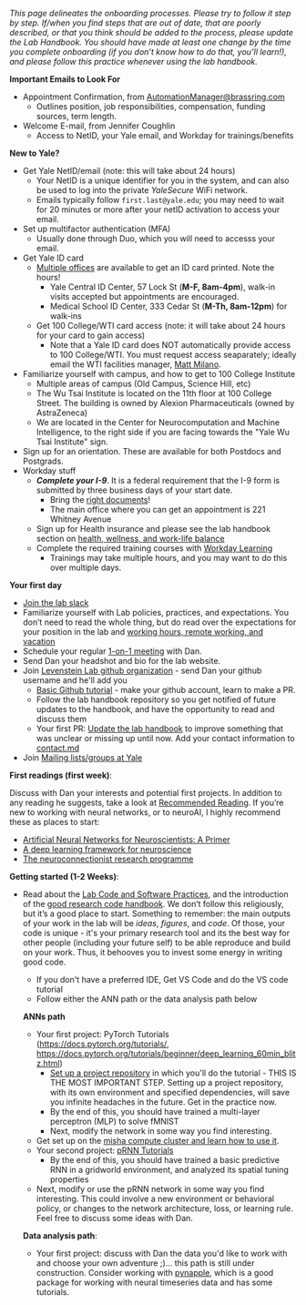 *This page delineates the onboarding processes. Please try to follow it step by step. If/when you find steps that are out of date, that are poorly described, or that you think should be added to the process, please update the Lab Handbook. You should have made at least one change by the time you complete onboarding (if you don’t know how to do that, you’ll learn!), and please follow this practice whenever using the lab handbook.*

**Important Emails to Look For**

- Appointment Confirmation, from AutomationManager@brassring.com
    - Outlines position, job responsibilities, compensation, funding sources, term length.
- Welcome E-mail, from Jennifer Coughlin
    - Access to NetID, your Yale email, and Workday for trainings/benefits

**New to Yale?**

- Get Yale NetID/email (note: this will take about 24 hours)
    - Your NetID is a unique identifier for you in the system, and can also be used to log into the private *YaleSecure* WiFi network.
    - Emails typically follow `first.last@yale.edu`; you may need to wait for 20 minutes or more after your netID activation to access your email.
- Set up multifactor authentication (MFA)
    - Usually done through Duo, which you will need to accesss your email.
- Get Yale ID card
    - [Multiple offices](https://idcenter.yale.edu/id-center-hours) are available to get an ID card printed. Note the hours!
        - Yale Central ID Center, 57 Lock St (**M-F, 8am-4pm**), walk-in visits accepted but appointments are encouraged.
        - Medical School ID Center, 333 Cedar St (**M-Th, 8am-12pm**) for walk-ins
    - Get 100 College/WTI card access (note: it will take about 24 hours for your card to gain access)
        - Note that a Yale ID card does NOT automatically provide access to 100 College/WTI. You must request access seaparately; ideally email the WTI facilities manager, [Matt Milano](mailto:matthew.milano@yale.edu).
- Familiarize yourself with campus, and how to get to 100 College Institute
    - Multiple areas of campus (Old Campus, Science Hill, etc)
    - The Wu Tsai Institute is located on the 11th floor at 100 College Street. The building is owned by Alexion Pharmaceuticals (owned by AstraZeneca)
    - We are located in the Center for Neurocomputation and Machine Intelligence, to the right side if you are facing towards the "Yale Wu Tsai Institute" sign.
- Sign up for an orientation. These are available for both Postdocs and Postgrads.
- Workday stuff
    - ***Complete your I-9***. It is a federal requirement that the I-9 form is submitted by three business days of your start date.
        - Bring the [right documents](https://your.yale.edu/working-at-yale/new-employee-information/important-actions-to-take/submitting-your-i-9-form)!
        - The main office where you can get an appointment is 221 Whitney Avenue 
    - Sign up for Health insurance and please see the lab handbook section on [health, wellness, and work-life balance](https://levensteinlab.github.io/Lab-Handbook/Policies/health_wellness/)
    - Complete the required training courses with [Workday Learning](https://www.myworkday.com/yale/learning/)
        - Trainings may take multiple hours, and you may want to do this over multiple days.


**Your first day**

- [Join the lab slack](https://join.slack.com/t/levensteinlab/shared_invite/zt-3coybbilg-4v5vsK2SFpaGU~NH5QD1lA)
- Familiarize yourself with Lab policies, practices, and expectations. You don’t need to read the whole thing, but do read over the expectations for your position in the lab and [working hours, remote working, and vacation](https://levensteinlab.github.io/Lab-Handbook/Policies/hours_remote_vacation/)
- Schedule your regular [1-on-1 meeting](https://levensteinlab.github.io/Lab-Handbook/Policies/meetings/) with Dan.
- Send Dan your headshot and bio for the lab website.
- Join [Levenstein Lab github organization](https://github.com/LevensteinLab) - send Dan your github username and he'll add you
    - [Basic Github tutorial](https://levensteinlab.github.io/Lab-Handbook/Resources/basic_github/) - make your github account, learn to make a PR.
    - Follow the lab handbook repository so you get notified of future updates to the handbook, and have the opportunity to read and discuss them
    - Your first PR: [Update the lab handbook](https://github.com/LevensteinLab/Lab-Handbook) to improve something that was unclear or missing up until now. Add your contact information to [contact.md](https://levensteinlab.github.io/Lab-Handbook/contact/)
- Join [Mailing lists/groups at Yale](https://levensteinlab.github.io/Lab-Handbook/Resources/mailing_lists/)

**First readings (first week)**:

Discuss with Dan your interests and potential first projects. In addition to any reading he suggests, take a look at [Recommended Reading](https://levensteinlab.github.io/Lab-Handbook/Resources/recommended_reading/). If you’re new to working with neural networks, or to neuroAI, I highly recommend these as places to start:

- [Artificial Neural Networks for Neuroscientists: A Primer](https://www.sciencedirect.com/science/article/pii/S0896627320307054)
- [A deep learning framework for neuroscience](https://www.nature.com/articles/s41593-019-0520-2) 
- [The neuroconnectionist research programme](https://www.nature.com/articles/s41583-023-00705-w) 

**Getting started (1-2 Weeks)**:

- Read about the [Lab Code and Software Practices](https://levensteinlab.github.io/Lab-Handbook/Policies/code_software/), and the introduction of the [good research code handbook](https://goodresearch.dev/index.html). We don’t follow this religiously, but it’s a good place to start. Something to remember: the main outputs of your work in the lab will be *ideas*, *figures*, and *code*. Of those, your code is unique - it's your primary research tool and its the best way for other people (including your future self) to be able reproduce and build on your work. Thus, it behooves you to invest some energy in writing good code. 
    - If you don't have a preferred IDE, Get VS Code and do the VS code tutorial
    - Follow either the ANN path or the data analysis path below
 
    **ANNs path**
    
    - Your first project: PyTorch Tutorials (https://docs.pytorch.org/tutorials/, https://docs.pytorch.org/tutorials/beginner/deep_learning_60min_blitz.html)
        - [Set up a project repository](https://levensteinlab.github.io/Lab-Handbook/Policies/code_software/) in which you'll do the tutorial - THIS IS THE MOST IMPORTANT STEP. Setting up a project repository, with its own environment and specified dependencies, will save you infinite headaches in the future. Get in the practice now.
        - By the end of this, you should have trained a multi-layer perceptron (MLP) to solve fMNIST
        - Next, modify the network in some way you find interesting.
    - Get set up on the [misha compute cluster and learn how to use it](https://levensteinlab.github.io/Lab-Handbook/Resources/hpc/).
    - Your second project: [pRNN Tutorials](https://levensteinlab.github.io/Lab-Handbook/Resources/prnn_tutorial/)
        - By the end of this, you should have trained a basic predictive RNN in a gridworld environment, and analyzed its spatial tuning properties
    - Next, modify or use the pRNN network in some way you find interesting. This could involve a new environment or behavioral policy, or changes to the network architecture, loss, or learning rule. Feel free to discuss some ideas with Dan.
     
    **Data analysis path**:
    
    - Your first project: discuss with Dan the data you'd like to work with and choose your own adventure ;)... this path is still under construction. Consider working with [pynapple](https://pynapple.org/index.html), which is a good package for working with neural timeseries data and has some tutorials.

